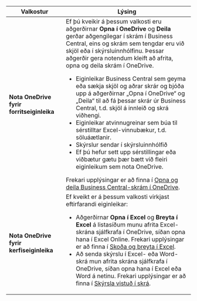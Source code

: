 |Valkostur|Lýsing|
|------|----------|
|**Nota OneDrive fyrir forritseiginleika**|Ef þú kveikir á þessum valkosti eru aðgerðirnar **Opna í OneDrive** og **Deila** gerðar aðgengilegar í skrám í Business Central, eins og skrám sem tengdar eru við skjöl eða í skýrsluinnhólfinu. Þessar aðgerðir gera notendum kleift að afrita, opna og deila skrám í OneDrive. <ul><li>Eiginleikar Business Central sem geyma eða sækja skjöl og aðrar skrár og bjóða upp á aðgerðirnar „Opna í OneDrive“ og „Deila“ til að fá þessar skrár úr Business Central, t.d. skjöl á innleið og skrá viðhengi.</li><li>Eiginleikar atvinnugreinar sem búa til sérstilltar Excel-vinnubækur, t.d. söluáætlanir.</li><li>Skýrslur sendar í skýrsluinnhólfið</li><li>Ef þú hefur sett upp sérstillingar eða viðbætur gætu þær bætt við fleiri eiginleikum sem nota OneDrive.</li></ul>Frekari upplýsingar er að finna í [Opna og deila Business Central-skrám í OneDrive](../across-share-onedrive.md).
|**Nota OneDrive fyrir kerfiseiginleika**|Ef kveikt er á þessum valkosti virkjast eftirfarandi eiginleikar:<ul><li> Aðgerðirnar **Opna í Excel** og **Breyta í Excel** á listasíðum munu afrita Excel-skrána sjálfkrafa í OneDrive, síðan opna hana í Excel Online. Frekari upplýsingar er að finna í [Skoða og breyta í Excel](../across-work-with-excel.md).</li><li> Að senda skýrslu í Excel- eða Word-skrá mun afrita skrána sjálfkrafa í OneDrive, síðan opna hana í Excel eða Word á netinu. Frekari upplýsingar er að finna í [Skýrsla vistuð í skrá](../ui-work-report.md#saving-a-report-to-a-file).|